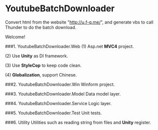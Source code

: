 YoutubeBatchDownloader
======================

Convert html from the website "http://u.f-q.me/", and generate vbs to call Thunder to do the batch download.

Welcome!

###1. YoutubeBatchDownloader.Web
(1) Asp.net **MVC4** project.

(2) Use **Unity** as DI framework.

(3) Use **StyleCop** to keep code clean.

(4) **Globalization**, support Chinese.


###2. YoutubeBatchDownloader.Win
Winform project.


###3. YoutubeBatchDownloader.Model
Data model layer.



###4. YoutubeBatchDownloader.Service
Logic layer.



###5. YoutubeBatchDownloader.Test
Unit tests.



###6. Utility
Utilities such as reading string from files and **Unity** register.





